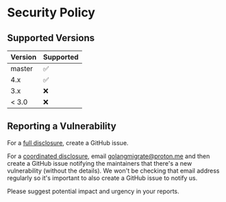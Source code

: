 # Security Policy

## Supported Versions

| Version | Supported          |
| ------- | ------------------ |
| master  | :white_check_mark: |
| 4.x     | :white_check_mark: |
| 3.x     | :x:                |
| < 3.0   | :x:                |

## Reporting a Vulnerability

For a [full disclosure](https://en.wikipedia.org/wiki/Full_disclosure_(computer_security)), create a GitHub issue.

For a [coordinated disclosure](https://en.wikipedia.org/wiki/Coordinated_vulnerability_disclosure), email golangmigrate@proton.me and then create a GitHub issue notifying the maintainers that there's a new vulnerability (without the details).
We won't be checking that email address regularly so it's important to also create a GitHub issue to notify us.

Please suggest potential impact and urgency in your reports.
